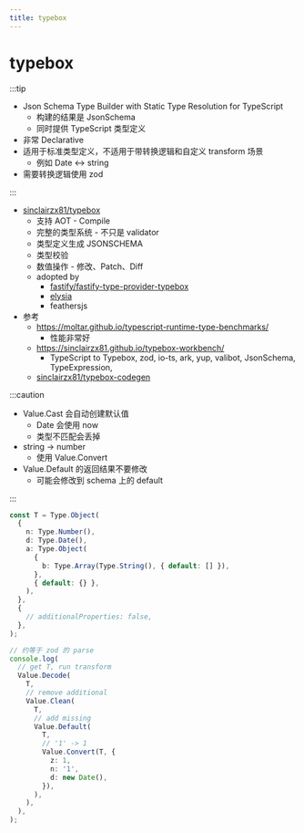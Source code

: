 ```yaml
---
title: typebox
---
```


# typebox

:::tip

- Json Schema Type Builder with Static Type Resolution for TypeScript
  - 构建的结果是 JsonSchema
  - 同时提供 TypeScript 类型定义
- 非常 Declarative
- 适用于标准类型定义，不适用于带转换逻辑和自定义 transform 场景
  - 例如 Date <-> string
- 需要转换逻辑使用 zod

:::

- [sinclairzx81/typebox](https://github.com/sinclairzx81/typebox)
  - 支持 AOT - Compile
  - 完整的类型系统 - 不只是 validator
  - 类型定义生成 JSONSCHEMA
  - 类型校验
  - 数值操作 - 修改、Patch、Diff
  - adopted by
    - [fastify/fastify-type-provider-typebox](https://github.com/fastify/fastify-type-provider-typebox)
    - [elysia](https://github.com/elysiajs/elysia)
    - feathersjs
- 参考
  - https://moltar.github.io/typescript-runtime-type-benchmarks/
    - 性能非常好
  - https://sinclairzx81.github.io/typebox-workbench/
    - TypeScript to Typebox, zod, io-ts, ark, yup, valibot, JsonSchema, TypeExpression,
  - [sinclairzx81/typebox-codegen](https://github.com/sinclairzx81/typebox-codegen)

:::caution

- Value.Cast 会自动创建默认值
  - Date 会使用 now
  - 类型不匹配会丢掉
- string -> number
  - 使用 Value.Convert
- Value.Default 的返回结果不要修改
  - 可能会修改到 schema 上的 default

:::

```ts
const T = Type.Object(
  {
    n: Type.Number(),
    d: Type.Date(),
    a: Type.Object(
      {
        b: Type.Array(Type.String(), { default: [] }),
      },
      { default: {} },
    ),
  },
  {
    // additionalProperties: false,
  },
);

// 约等于 zod 的 parse
console.log(
  // get T, run transform
  Value.Decode(
    T,
    // remove additional
    Value.Clean(
      T,
      // add missing
      Value.Default(
        T,
        // '1' -> 1
        Value.Convert(T, {
          z: 1,
          n: '1',
          d: new Date(),
        }),
      ),
    ),
  ),
);
```
